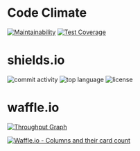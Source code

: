 # Code Climate
[![Maintainability](https://api.codeclimate.com/v1/badges/55bced3091d279ff8fc9/maintainability)](https://codeclimate.com/github/kurikei/github-app-sandbox/maintainability)
[![Test Coverage](https://api.codeclimate.com/v1/badges/55bced3091d279ff8fc9/test_coverage)](https://codeclimate.com/github/kurikei/github-app-sandbox/test_coverage)

# shields.io
![commit activity](https://img.shields.io/github/commit-activity/y/kurikei/github-app-sandbox.svg)
![top language](https://img.shields.io/github/languages/top/kurikei/github-app-sandbox.svg)
![license](https://img.shields.io/github/license/kurikei/github-app-sandbox.svg)


# waffle.io
[![Throughput Graph](https://graphs.waffle.io/kurikei/github-app-sandbox/throughput.svg)](https://waffle.io/kurikei/github-app-sandbox/metrics/throughput)

[![Waffle.io - Columns and their card count](https://badge.waffle.io/kurikei/github-app-sandbox.svg?columns=all)](https://waffle.io/kurikei/github-app-sandbox)
